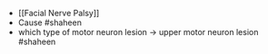 - [[Facial Nerve Palsy]]
- Cause #shaheen
- which type of motor neuron lesion -> upper motor neuron lesion #shaheen